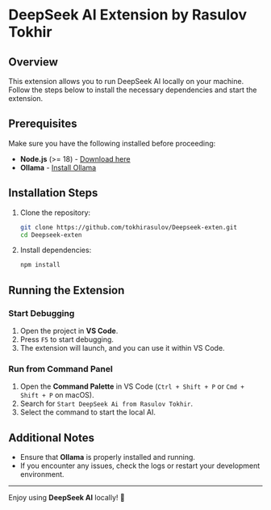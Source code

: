 # DeepSeek AI Extension by Rasulov Tokhir

## Overview
This extension allows you to run DeepSeek AI locally on your machine. Follow the steps below to install the necessary dependencies and start the extension.

## Prerequisites
Make sure you have the following installed before proceeding:

- **Node.js** (>= 18) - [Download here](https://nodejs.org/)
- **Ollama** - [Install Ollama](https://ollama.ai)

## Installation Steps

1. Clone the repository:
   ```sh
   git clone https://github.com/tokhirasulov/Deepseek-exten.git
   cd Deepseek-exten
   ```

2. Install dependencies:
   ```sh
   npm install
   ```

## Running the Extension

### Start Debugging
1. Open the project in **VS Code**.
2. Press `F5` to start debugging.
3. The extension will launch, and you can use it within VS Code.

### Run from Command Panel
1. Open the **Command Palette** in VS Code (`Ctrl + Shift + P` or `Cmd + Shift + P` on macOS).
2. Search for `Start DeepSeek Ai from Rasulov Tokhir`.
3. Select the command to start the local AI.

## Additional Notes
- Ensure that **Ollama** is properly installed and running.
- If you encounter any issues, check the logs or restart your development environment.

---
Enjoy using **DeepSeek AI** locally! 🚀

